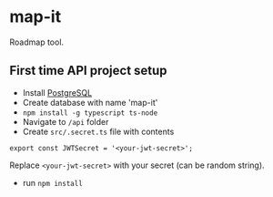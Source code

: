 # map-it
Roadmap tool.

## First time API project setup
- Install [PostgreSQL](https://www.postgresql.org/download/) 
- Create database with name 'map-it'
- `npm install -g typescript ts-node`
- Navigate to `/api` folder
- Create `src/.secret.ts` file with contents
```
export const JWTSecret = '<your-jwt-secret>';
```
Replace `<your-jwt-secret>` with your secret (can be random string).
- run `npm install`
